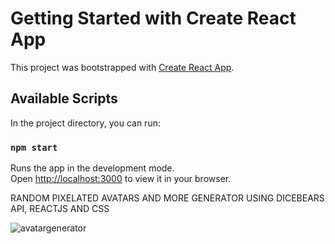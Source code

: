 # Getting Started with Create React App

This project was bootstrapped with [Create React App](https://github.com/facebook/create-react-app).

## Available Scripts

In the project directory, you can run:

### `npm start`

Runs the app in the development mode.\
Open [http://localhost:3000](http://localhost:3000) to view it in your browser.

RANDOM PIXELATED AVATARS AND MORE GENERATOR USING DICEBEARS API, REACTJS AND CSS

![avatargenerator](https://user-images.githubusercontent.com/48213736/191299408-e54ba50e-decb-4fd3-a6b4-786bd3f9d900.png)





